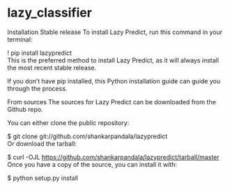 # lazy_classifier
Installation
Stable release
To install Lazy Predict, run this command in your terminal:

! pip install lazypredict </br>
This is the preferred method to install Lazy Predict, as it will always install the most recent stable release.

If you don’t have pip installed, this Python installation guide can guide you through the process.

From sources
The sources for Lazy Predict can be downloaded from the Github repo.

You can either clone the public repository:</br>

$ git clone git://github.com/shankarpandala/lazypredict</br>
Or download the tarball:</br>

$ curl -OJL https://github.com/shankarpandala/lazypredict/tarball/master</br>
Once you have a copy of the source, you can install it with:

$ python setup.py install
